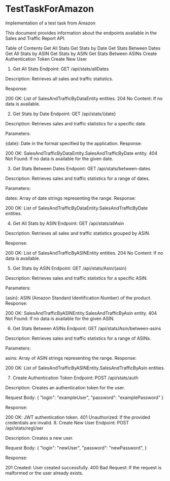 # TestTaskForAmazon
Implementation of a test task from Amazon

This document provides information about the endpoints available in the Sales and Traffic Report API.

Table of Contents
Get All Stats
Get Stats by Date
Get Stats Between Dates
Get All Stats by ASIN
Get Stats by ASIN
Get Stats Between ASINs
Create Authentication Token
Create New User

1. Get All Stats <a name="get-all-stats"></a>
Endpoint: GET /api/stats/allDates

Description: Retrieves all sales and traffic statistics.

Response:

200 OK: List of SalesAndTrafficByDataEntity entities.
204 No Content: If no data is available.

2. Get Stats by Date <a name="get-stats-by-date"></a>
Endpoint: GET /api/stats/{date}

Description: Retrieves sales and traffic statistics for a specific date.

Parameters:

{date}: Date in the format specified by the application.
Response:

200 OK: SalesAndTrafficByDataEntity.SalesAndTrafficByDate entity.
404 Not Found: If no data is available for the given date.

3. Get Stats Between Dates <a name="get-stats-between-dates"></a>
Endpoint: GET /api/stats/between-dates

Description: Retrieves sales and traffic statistics for a range of dates.

Parameters:

dates: Array of date strings representing the range.
Response:

200 OK: List of SalesAndTrafficByDataEntity.SalesAndTrafficByDate entities.

4. Get All Stats by ASIN <a name="get-all-stats-by-asin"></a>
Endpoint: GET /api/stats/allAsin

Description: Retrieves all sales and traffic statistics grouped by ASIN.

Response:

200 OK: List of SalesAndTrafficByASINEntity entities.
204 No Content: If no data is available.

5. Get Stats by ASIN <a name="get-stats-by-asin"></a>
Endpoint: GET /api/stats/Asin/{asin}

Description: Retrieves sales and traffic statistics for a specific ASIN.

Parameters:

{asin}: ASIN (Amazon Standard Identification Number) of the product.
Response:

200 OK: SalesAndTrafficByASINEntity.SalesAndTrafficByAsin entity.
404 Not Found: If no data is available for the given ASIN.

6. Get Stats Between ASINs <a name="get-stats-between-asins"></a>
Endpoint: GET /api/stats/Asin/between-asins

Description: Retrieves sales and traffic statistics for a range of ASINs.

Parameters:

asins: Array of ASIN strings representing the range.
Response:

200 OK: List of SalesAndTrafficByASINEntity.SalesAndTrafficByAsin entities.

7. Create Authentication Token <a name="create-authentication-token"></a>
Endpoint: POST /api/stats/auth

Description: Creates an authentication token for the user.

Request Body:
{
  "login": "exampleUser",
  "password": "examplePassword"
}

Response:

200 OK: JWT authentication token.
401 Unauthorized: If the provided credentials are invalid.
8. Create New User <a name="create-new-user"></a>
Endpoint: POST /api/stats/regUser

Description: Creates a new user.

Request Body:
{
  "login": "newUser",
  "password": "newPassword",
}

Response:

201 Created: User created successfully.
400 Bad Request: If the request is malformed or the user already exists.


